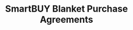 ---
title: "SmartBUY Blanket Purchase Agreements"
description: "Through SmartBUY government-wide blanket purchase agreements, agencies can (1) order commercial off the shelf software with pre-negotiated terms and conditions; (2) reduce risks, costs, and administrative burden.
support the SmartBUY Federal Strategic Sourcing Initiative, (3) a partnership with the Department of Defense Enterprise Software Initiative, GSA, and software vendors."
url-link: "https://www.gsa.gov/technology/it-contract-vehicles-and-purchasing-programs/multiple-award-schedule-it/smartbuy-bpa"
type: "HTML"
gov-only: "false"
is-external: "true"
publication-date: "January 01, 2023"
reading-time: "5"
resource-type: "Information Slick"
filter: "contract-solutions"
audience: "contracts-acquisitions"
branded-offerings: "acquisition-policy-it-category"
---